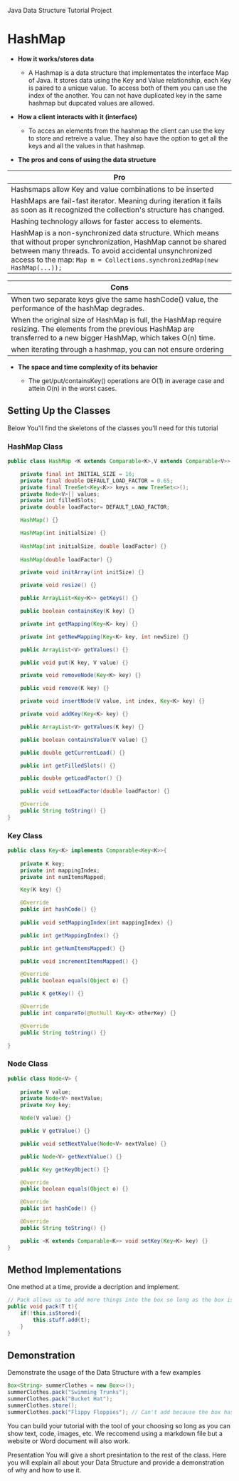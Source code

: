 Java Data Structure Tutorial Project

# HashMap

* **How it works/stores data** 

    - A Hashmap is a data structure that implementates the interface Map of Java. It stores data using the Key and Value relationship, each Key is paired to a unique value. To access both of them you can use the index of the another.
You can not have duplicated key in the same hashmap but dupcated values are allowed.

* **How a client interacts with it (interface)**

   - To acces an elements from the hashmap the client can use the key to store and retreive a value. They also have the option to get all the keys and all the values in that hashmap.
   
* **The pros and cons of using the data structure**

|        Pro    |    
| ------------- |
| Hashsmaps allow Key and value combinations to be inserted | 
| HashMaps are fail-fast iterator.  Meaning during iteration it fails as soon as it recognized the collection's structure has changed. | 
| Hashing technology allows for faster access to elements. | 
| HashMap is a non-synchronized data structure. Which means that without proper synchronization, HashMap cannot be shared between many threads. To avoid accidental unsynchronized access to the map: ```Map m = Collections.synchronizedMap(new HashMap(...)); ``` |

|        Cons    |    
| ------------- |
| When two separate keys give the same hashCode() value, the performance of the hashMap degrades. | 
| When the original size of HashMap is full, the HashMap require resizing.  The elements from the previous HashMap are transferred to a new bigger HashMap, which takes O(n) time.|
| when iterating through a hashmap, you can not ensure ordering |

* **The space and time complexity of its behavior**

    - The get/put/containsKey() operations are O(1) in average case and attein O(n) in the worst cases.
   

## Setting Up the Classes

Below You'll find the skeletons of the classes you'll need for this tutorial

### HashMap Class
```java 
public class HashMap <K extends Comparable<K>,V extends Comparable<V>> {

    private final int INITIAL_SIZE = 16;
    private final double DEFAULT_LOAD_FACTOR = 0.65;
    private final TreeSet<Key<K>> keys = new TreeSet<>();
    private Node<V>[] values;
    private int filledSlots;
    private double loadFactor= DEFAULT_LOAD_FACTOR;

    HashMap() {}

    HashMap(int initialSize) {}
    
    HashMap(int initialSize, double loadFactor) {}
    
    HashMap(double loadFactor) {}

    private void initArray(int initSize) {}

    private void resize() {}

    public ArrayList<Key<K>> getKeys() {}

    public boolean containsKey(K key) {}

    private int getMapping(Key<K> key) {}

    private int getNewMapping(Key<K> key, int newSize) {}

    public ArrayList<V> getValues() {}

    public void put(K key, V value) {}

    private void removeNode(Key<K> key) {}

    public void remove(K key) {}

    private void insertNode(V value, int index, Key<K> key) {}

    private void addKey(Key<K> key) {}

    public ArrayList<V> getValues(K key) {}

    public boolean containsValue(V value) {}

    public double getCurrentLoad() {}

    public int getFilledSlots() {}

    public double getLoadFactor() {}

    public void setLoadFactor(double loadFactor) {}

    @Override
    public String toString() {}
}
```

### Key Class
```java
public class Key<K> implements Comparable<Key<K>>{
    
    private K key;
    private int mappingIndex;
    private int numItemsMapped;

    Key(K key) {}

    @Override
    public int hashCode() {}
  
    public void setMappingIndex(int mappingIndex) {}

    public int getMappingIndex() {}

    public int getNumItemsMapped() {}

    public void incrementItemsMapped() {}

    @Override
    public boolean equals(Object o) {}

    public K getKey() {}

    @Override
    public int compareTo(@NotNull Key<K> otherKey) {}

    @Override
    public String toString() {}

}
```

### Node Class
```java
public class Node<V> {
    
    private V value;
    private Node<V> nextValue;
    private Key key;

    Node(V value) {}

    public V getValue() {}

    public void setNextValue(Node<V> nextValue) {}

    public Node<V> getNextValue() {}

    public Key getKeyObject() {}

    @Override
    public boolean equals(Object o) {}

    @Override
    public int hashCode() {}

    @Override
    public String toString() {}

    public <K extends Comparable<K>> void setKey(Key<K> key) {}
}
```

## Method Implementations

One method at a time, provide a decription and implement.
```java
// Pack allows us to add more things into the box so long as the box is not currently stored
public void pack(T t){
    if(!this.isStored){
        this.stuff.add(t);
    }
}
```

## Demonstration
Demonstrate the usage of the Data Structure with a few examples

```java
Box<String> summerClothes = new Box<>();
summerClothes.pack("Swimming Trunks");
summerClothes.pack("Bucket Hat");
summerClothes.store();
summerClothes.pack("Flippy Floppies"); // Can't add because the box has already been stored!!!
```

You can build your tutorial with the tool of your choosing so long as you can show text, code, images, etc. We reccomend using a markdown file but a website or Word document will also work.

Presentation
You will give a short presintation to the rest of the class. Here you will explain all about your Data Structure and provide a demonstration of why and how to use it.
